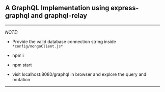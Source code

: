 ## **A GraphQL Implementation using express-graphql and graphql-relay**

-------

*NOTE:*

- Provide the valid database connection string inside `*config/mongoClient.js*` 
   
- npm i

- npm start

- visit localhost:8080/graphql in browser and explore the query and mutation

-----------